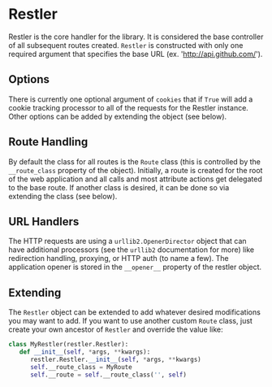 # Restler

Restler is the core handler for the library.  It is considered the base controller
of all subsequent routes created.  `Restler` is constructed with only one required
argument that specifies the base URL (ex. 'http://api.github.com/').

## Options

There is currently one optional argument of `cookies` that if `True` will add a
cookie tracking processor to all of the requests for the Restler instance.  Other
options can be added by extending the object (see below).

## Route Handling

By default the class for all routes is the `Route` class (this is controlled by the
`__route_class` property of the object).  Initially, a route is created for the
root of the web application and all calls and most attribute actions get delegated
to the base route.  If another class is desired, it can be done so via extending
the class (see below).

## URL Handlers

The HTTP requests are using a `urllib2.OpenerDirector` object that can have 
additional processors (see the `urllib2` documentation for more) like redirection
handling, proxying, or HTTP auth (to name a few).  The application opener is stored
in the `__opener__` property of the restler object.

## Extending

The `Restler` object can be extended to add whatever desired modifications you may
want to add.  If you want to use another custom `Route` class, just create your own
ancestor of `Restler` and override the value like:
```python
class MyRestler(restler.Restler):
   def __init__(self, *args, **kwargs):
      restler.Restler.__init__(self, *args, **kwargs)
      self.__route_class = MyRoute
      self.__route = self.__route_class('', self)
```
